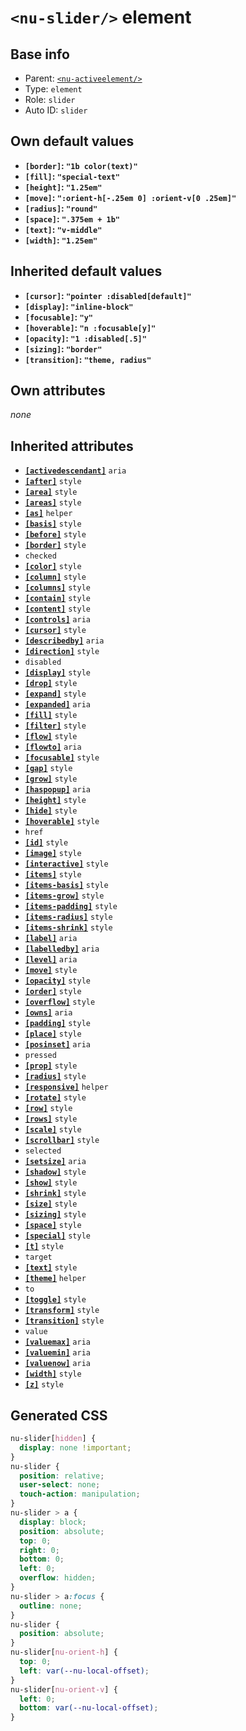 # `<nu-slider/>` element

## Base info
* Parent: [`<nu-activeelement/>`](./nu-activeelement.md)
* Type: `element`
* Role: `slider`
* Auto ID: `slider`


## Own default values
* **`[border]`: `"1b color(text)"`**
* **`[fill]`: `"special-text"`**
* **`[height]`: `"1.25em"`**
* **`[move]`: `":orient-h[-.25em 0] :orient-v[0 .25em]"`**
* **`[radius]`: `"round"`**
* **`[space]`: `".375em + 1b"`**
* **`[text]`: `"v-middle"`**
* **`[width]`: `"1.25em"`**

## Inherited default values
* **`[cursor]`: `"pointer :disabled[default]"`**
* **`[display]`: `"inline-block"`**
* **`[focusable]`: `"y"`**
* **`[hoverable]`: `"n :focusable[y]"`**
* **`[opacity]`: `"1 :disabled[.5]"`**
* **`[sizing]`: `"border"`**
* **`[transition]`: `"theme, radius"`**


## Own attributes
*none*


## Inherited attributes
* **[`[activedescendant]`](../attributes/activedescendant.md)** `aria`
* **[`[after]`](../attributes/after.md)** `style`
* **[`[area]`](../attributes/area.md)** `style`
* **[`[areas]`](../attributes/areas.md)** `style`
* **[`[as]`](../attributes/as.md)** `helper`
* **[`[basis]`](../attributes/basis.md)** `style`
* **[`[before]`](../attributes/before.md)** `style`
* **[`[border]`](../attributes/border.md)** `style`
* `checked`
* **[`[color]`](../attributes/color.md)** `style`
* **[`[column]`](../attributes/column.md)** `style`
* **[`[columns]`](../attributes/columns.md)** `style`
* **[`[contain]`](../attributes/contain.md)** `style`
* **[`[content]`](../attributes/content.md)** `style`
* **[`[controls]`](../attributes/controls.md)** `aria`
* **[`[cursor]`](../attributes/cursor.md)** `style`
* **[`[describedby]`](../attributes/describedby.md)** `aria`
* **[`[direction]`](../attributes/direction.md)** `style`
* `disabled`
* **[`[display]`](../attributes/display.md)** `style`
* **[`[drop]`](../attributes/drop.md)** `style`
* **[`[expand]`](../attributes/expand.md)** `style`
* **[`[expanded]`](../attributes/expanded.md)** `aria`
* **[`[fill]`](../attributes/fill.md)** `style`
* **[`[filter]`](../attributes/filter.md)** `style`
* **[`[flow]`](../attributes/flow.md)** `style`
* **[`[flowto]`](../attributes/flowto.md)** `aria`
* **[`[focusable]`](../attributes/focusable.md)** `style`
* **[`[gap]`](../attributes/gap.md)** `style`
* **[`[grow]`](../attributes/grow.md)** `style`
* **[`[haspopup]`](../attributes/haspopup.md)** `aria`
* **[`[height]`](../attributes/height.md)** `style`
* **[`[hide]`](../attributes/hide.md)** `style`
* **[`[hoverable]`](../attributes/hoverable.md)** `style`
* `href`
* **[`[id]`](../attributes/id.md)** `style`
* **[`[image]`](../attributes/image.md)** `style`
* **[`[interactive]`](../attributes/interactive.md)** `style`
* **[`[items]`](../attributes/items.md)** `style`
* **[`[items-basis]`](../attributes/items-basis.md)** `style`
* **[`[items-grow]`](../attributes/items-grow.md)** `style`
* **[`[items-padding]`](../attributes/items-padding.md)** `style`
* **[`[items-radius]`](../attributes/items-radius.md)** `style`
* **[`[items-shrink]`](../attributes/items-shrink.md)** `style`
* **[`[label]`](../attributes/label.md)** `aria`
* **[`[labelledby]`](../attributes/labelledby.md)** `aria`
* **[`[level]`](../attributes/level.md)** `aria`
* **[`[move]`](../attributes/move.md)** `style`
* **[`[opacity]`](../attributes/opacity.md)** `style`
* **[`[order]`](../attributes/order.md)** `style`
* **[`[overflow]`](../attributes/overflow.md)** `style`
* **[`[owns]`](../attributes/owns.md)** `aria`
* **[`[padding]`](../attributes/padding.md)** `style`
* **[`[place]`](../attributes/place.md)** `style`
* **[`[posinset]`](../attributes/posinset.md)** `aria`
* `pressed`
* **[`[prop]`](../attributes/prop.md)** `style`
* **[`[radius]`](../attributes/radius.md)** `style`
* **[`[responsive]`](../attributes/responsive.md)** `helper`
* **[`[rotate]`](../attributes/rotate.md)** `style`
* **[`[row]`](../attributes/row.md)** `style`
* **[`[rows]`](../attributes/rows.md)** `style`
* **[`[scale]`](../attributes/scale.md)** `style`
* **[`[scrollbar]`](../attributes/scrollbar.md)** `style`
* `selected`
* **[`[setsize]`](../attributes/setsize.md)** `aria`
* **[`[shadow]`](../attributes/shadow.md)** `style`
* **[`[show]`](../attributes/show.md)** `style`
* **[`[shrink]`](../attributes/shrink.md)** `style`
* **[`[size]`](../attributes/size.md)** `style`
* **[`[sizing]`](../attributes/sizing.md)** `style`
* **[`[space]`](../attributes/space.md)** `style`
* **[`[special]`](../attributes/special.md)** `style`
* **[`[t]`](../attributes/t.md)** `style`
* `target`
* **[`[text]`](../attributes/text.md)** `style`
* **[`[theme]`](../attributes/theme.md)** `helper`
* `to`
* **[`[toggle]`](../attributes/toggle.md)** `style`
* **[`[transform]`](../attributes/transform.md)** `style`
* **[`[transition]`](../attributes/transition.md)** `style`
* `value`
* **[`[valuemax]`](../attributes/valuemax.md)** `aria`
* **[`[valuemin]`](../attributes/valuemin.md)** `aria`
* **[`[valuenow]`](../attributes/valuenow.md)** `aria`
* **[`[width]`](../attributes/width.md)** `style`
* **[`[z]`](../attributes/z.md)** `style`

## Generated CSS
```css
nu-slider[hidden] {
  display: none !important;
}
nu-slider {
  position: relative;
  user-select: none;
  touch-action: manipulation;
}
nu-slider > a {
  display: block;
  position: absolute;
  top: 0;
  right: 0;
  bottom: 0;
  left: 0;
  overflow: hidden;
}
nu-slider > a:focus {
  outline: none;
}
nu-slider {
  position: absolute;
}
nu-slider[nu-orient-h] {
  top: 0;
  left: var(--nu-local-offset);
}
nu-slider[nu-orient-v] {
  left: 0;
  bottom: var(--nu-local-offset);
}
```
